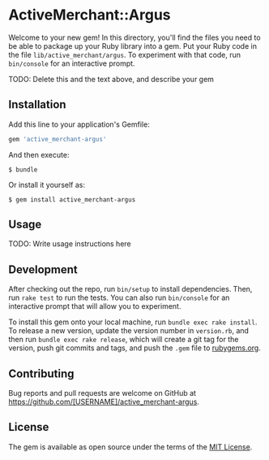 # ActiveMerchant::Argus

Welcome to your new gem! In this directory, you'll find the files you need to be able to package up your Ruby library into a gem. Put your Ruby code in the file `lib/active_merchant/argus`. To experiment with that code, run `bin/console` for an interactive prompt.

TODO: Delete this and the text above, and describe your gem

## Installation

Add this line to your application's Gemfile:

```ruby
gem 'active_merchant-argus'
```

And then execute:

    $ bundle

Or install it yourself as:

    $ gem install active_merchant-argus

## Usage

TODO: Write usage instructions here

## Development

After checking out the repo, run `bin/setup` to install dependencies. Then, run `rake test` to run the tests. You can also run `bin/console` for an interactive prompt that will allow you to experiment.

To install this gem onto your local machine, run `bundle exec rake install`. To release a new version, update the version number in `version.rb`, and then run `bundle exec rake release`, which will create a git tag for the version, push git commits and tags, and push the `.gem` file to [rubygems.org](https://rubygems.org).

## Contributing

Bug reports and pull requests are welcome on GitHub at https://github.com/[USERNAME]/active_merchant-argus.

## License

The gem is available as open source under the terms of the [MIT License](https://opensource.org/licenses/MIT).

